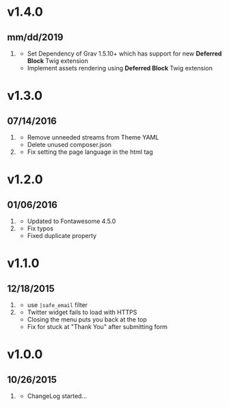 # v1.4.0
## mm/dd/2019

1. [](#new)
    * Set Dependency of Grav 1.5.10+ which has support for new **Deferred Block** Twig extension
    * Implement assets rendering using **Deferred Block** Twig extension 
    
# v1.3.0
## 07/14/2016

1. [](#improved)
    * Remove unneeded streams from Theme YAML
    * Delete unused composer.json
1. [](#bugfix)
    * Fix setting the page language in the html tag
    
# v1.2.0
## 01/06/2016

1. [](#improved)
    * Updated to Fontawesome 4.5.0
1. [](#bugfix)
	* Fix typos
	* Fixed duplicate property

# v1.1.0
## 12/18/2015

1. [](#improved)
    * use `|safe_email` filter
1. [](#bugfix)
	* Twitter widget fails to load with HTTPS
	* Closing the menu puts you back at the top
	* Fix for stuck at "Thank You" after submitting form

# v1.0.0
## 10/26/2015

1. [](#new)
    * ChangeLog started...
